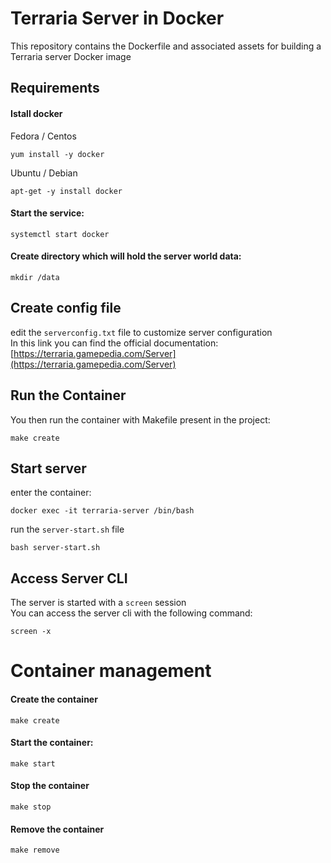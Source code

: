 # Terraria Server in Docker

This repository contains the Dockerfile and associated assets for building a Terraria server Docker image

## Requirements
#### Istall docker

Fedora / Centos
```
yum install -y docker
```

Ubuntu / Debian

```
apt-get -y install docker
```

#### Start the service:

```
systemctl start docker
```

#### Create directory which will hold the server world data:

```
mkdir /data
```

## Create config file

edit the `serverconfig.txt` file to customize server configuration   
In this link you can find the official documentation: [https://terraria.gamepedia.com/Server](https://terraria.gamepedia.com/Server)


## Run the Container

You then run the container with Makefile present in the project:

```
make create
```

## Start server 
enter the container:

```
docker exec -it terraria-server /bin/bash
```

run the `server-start.sh` file

```
bash server-start.sh
```
## Access Server CLI

The server is started with a `screen` session  
You can access the server cli with the following command:

```
screen -x
```

# Container management

#### Create the container

```
make create
```

#### Start the container:

```
make start
```

#### Stop the container

```
make stop
```

#### Remove the container

```
make remove
```
